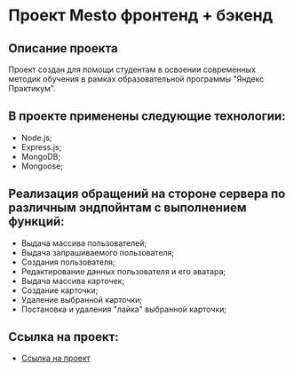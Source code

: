 # Проект Mesto фронтенд + бэкенд
## Описание проекта
Проект создан для помощи студентам в освоении современных методик обучения в рамках образовательной программы "Яндекс Практикум".  
## В проекте применены следующие технологии:
* Node.js;
* Express.js;
* MongoDB;
* Mongoose;
## Реализация обращений на стороне сервера по различным эндпойнтам с выполнением функций:
* Выдача массива пользователей;
* Выдача запрашиваемого пользователя;
* Создания пользователя;
* Редактирование данных пользователя и его аватара;
* Выдача массива карточек;
* Создание карточки;
* Удаление выбранной карточки;
* Постановка и удаления "лайка" выбранной карточки;
## Ссылка на проект:
* [Ссылка на проект](https://ivanyurlov.github.io/express-mesto-gha/)
